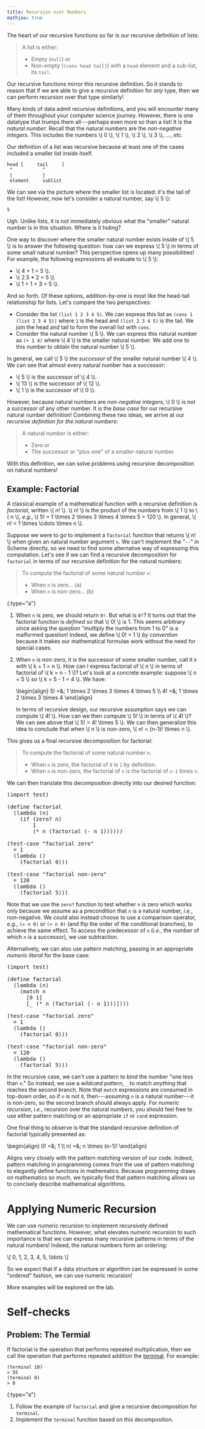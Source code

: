 ```yaml
---
title: Recursion over Numbers
mathjax: true
---
```


The heart of our recursive functions so far is our recursive definition of lists:

> A list is either:
> +   Empty (`null`) or
> +   Non-empty (`(cons head tail)`) with a `head` element and a sub-list, its `tail`.

Our recursive functions mirror this recursive definition.
So it stands to reason that if we are able to give a recursive definition for _any_ type, then we can perform recursion over that type similarly!

Many kinds of data admit recursive definitions, and you will encounter many of them throughout your computer science journey.
However, there is one datatype that trumps them all---perhaps even more so than a list!
It is the _natural number_.
Recall that the natural numbers are the _non-negative integers_.
This includes the numbers \\( 0 \\), \\( 1 \\), \\( 2 \\), \\( 3 \\), ..., _etc_.

Our definition of a list was recursive because at least one of the cases included a smaller list inside itself.

~~~
head [     tail     ]
 ^           ^
 |           |
 element     sublist
~~~

We can see via the picture where the smaller list is located: it's the tail of the list!
However, now let's consider a natural number, say \\( 5 \\):

~~~
5
~~~

Ugh.
Unlike lists, it is not immediately obvious what the "smaller" natural number is in this situation.
Where is it hiding?

One way to discover where the smaller natural number exists inside of \\( 5 \\) is to answer the following question: how can we express \\( 5 \\) in terms of some small natural number?
This perspective opens up many possibilities!
For example, the following expressions all evaluate to \\( 5 \\):

+   \\( 4 + 1 = 5 \\).
+   \\( 2.5 * 2 = 5 \\).
+   \\( 1 + 1 + 3 = 5 \\).

And so forth.
Of these options, addition-by-one is most like the head-tail relationship for lists.
Let's compare the two perspectives:

+   Consider the list `(list 1 2 3 4 5)`.
    We can express this list as `(cons 1 (list 2 3 4 5))` where `1` is the head and `(list 2 3 4 5)` is the tail.
    We join the head and tail to form the overall list with `cons`.
+   Consider the natural number \\( 5 \\).
    We can express this natural number as `(+ 1 4)` where \\( 4 \\) is the smaller natural number.
    We add one to this number to obtain the natural number \\( 5 \\).

In general, we call \\( 5 \\) the _successor_ of the smaller natural number \\( 4 \\).
We can see that almost every natural number has a successor:

+   \\( 5 \\) is the successor of \\( 4 \\).
+   \\( 13 \\) is the successor of \\( 12 \\).
+   \\( 1 \\) is the successor of \\( 0 \\).

However, because natural numbers are _non-negative integers_, \\( 0 \\) is not a successor of any other number.
It is the _base case_ for our recursive natural number definition!
Combining these two ideas, we arrive at our _recursive definition for the natural numbers_:

> A natural number is either:
> +   Zero or
> +   The successor or "plus one" of a smaller natural number.

With this definition, we can solve problems using recursive decomposition on natural numbers!

## Example: Factorial

A classical example of a mathematical function with a recursive definition is _factorial_, written \\( n! \\).
\\( n! \\) is the product of the numbers from \\( 1 \\) to \\( n \\), _e.g._, \\( 5! = 1 \times 2 \times 3 \times 4 \times 5 = 120 \\).
In general, \\( n! = 1 \times \cdots \times n \\).

Suppose we were to go to implement a `factorial` function that returns \\( n! \\) when given an natural number argument `n`.
We can't implement the "⋯" in Scheme directly, so we need to find some alternative way of expressing this computation.
Let's see if we can find a recursive decomposition for `factorial` in terms of our recursive definition for the natural numbers:

> To compute the factorial of some natural number `n`:
> +   When `n` is zero... (a)
> +   When `n` is non-zero... (b)

{:type="a"}
1.  When `n` is zero, we should return `0!`.
    But what is `0!`?
    It turns out that the factorial function is _defined_ so that \\( 0! \\) is 1.
    This seems arbitrary since asking the question "multiply the numbers from 1 to 0" is a malformed question!
    Indeed, we define \\( 0! = 1 \\) _by convention_ because it makes our mathematical formulae work without the need for special cases.
2.  When `n` is non-zero, it is the successor of some smaller number, call it `k` with \\( k + 1 = n \\).
    How can I express factorial of \\( n \\) in terms of factorial of \\( k = n - 1 \\)?
    Let's look at a concrete example: suppose \\( n = 5 \\) so \\( k = 5 - 1 = 4 \\).
    We have:

    \begin{align}
    5! =&\; 1 \times 2 \times 3 \times 4 \times 5 \\\\ 4! =&\; 1 \times 2 \times 3 \times 4
    \end{align}

    In terms of recursive design, our recursive assumption says we can compute \\( 4! \\).
    How can we then compute \\( 5! \\) in terms of \\( 4! \\)?
    We can see above that \\( 5! = 4! \times 5 \\).
    We can then generalize this idea to conclude that when \\( n \\) is non-zero, \\( n! = (n-1)! \times n \\).

This gives us a final recursive decomposition for factorial:

> To compute the factorial of some natural number `n`:
> +   When `n` is zero, the factorial of `0` is `1` by definition.
> +   When `n` is non-zero, the factorial of `n` is the factorial of `n-1` times `n`.

We can then translate this decomposition directly into our desired function:

<pre class="scamper source">
(import test)

(define factorial
  (lambda (n)
    (if (zero? n)
        1
        (* n (factorial (- n 1))))))

(test-case "factorial zero"
  = 1
  (lambda ()
    (factorial 0)))

(test-case "factorial non-zero"
  = 120
  (lambda ()
    (factorial 5)))
</pre>

Note that we use the `zero?` function to test whether `n` is zero which works only because we assume as a precondition that `n` is a natural number, _i.e._, non-negative.
We could also instead choose to use a comparison operator, _e.g._, `(= n 0)` or `(> n 0)` (and flip the order of the conditional branches), to achieve the same effect.
To access the predecessor of `n` (_i.e._, the number of which `n` is a successor), we use subtraction.

Alternatively, we can also use pattern matching, passing in an appropriate _numeric literal_ for the base case:

<pre class="scamper source">
(import test)

(define factorial
  (lambda (n)
    (match n
      [0 1]
      [_ (* n (factorial (- n 1)))])))

(test-case "factorial zero"
  = 1
  (lambda ()
    (factorial 0)))

(test-case "factorial non-zero"
  = 120
  (lambda ()
    (factorial 5)))
</pre>

In the recursive case, we can't use a pattern to bind the number "one less than `n`."
So instead, we use a _wildcard pattern_, `_` to match _anything_ that reaches the second branch.
Note that `match` expressions are consumed in top-down order, so if `n` is not `0`, then---assuming `n` is a natural number---it is non-zero, so the second branch should always apply.
For _numeric recursion_, _i.e._, recursion over the natural numbers, you should feel free to use either pattern matching or an appropriate `if` or `cond` expression.

One final thing to observe is that the standard recursive definition of factorial typically presented as:

\begin{align}
0! =&\; 1 \\\\ n! =&\; n \times (n-1)!
\end{align}

Aligns very closely with the pattern matching version of our code.
Indeed, pattern matching in programming comes from the use of pattern matching to elegantly define functions in mathematics.
Because programming draws on mathematics so much, we typically find that pattern matching allows us to concisely describe mathematical algorithms.

# Applying Numeric Recursion

We can use numeric recursion to implement recursively defined mathematical functions.
However, what elevates numeric recursion to such importance is that we can express many recursive patterns in terms of the natural numbers!
Indeed, the natural numbers form an ordering:

\\[
0, 1, 2, 3, 4, 5, \ldots
\\]

So we expect that if a data structure or algorithm can be expressed in some "ordered" fashion, we can use numeric recursion!

More examples will be explored on the lab.


# Self-checks

## Problem: The Termial

If factorial is the operation that performs repeated multiplication, then we call the operation that performs repeated addition the [terminal](https://proofwiki.org/wiki/Definition:Termial).
For example:

~~~racket
(terminal 10)
> 55
(terminal 0)
> 0
~~~

{:type="a"}
1.  Follow the example of `factorial` and give a recursive decomposition for `terminal`.
2.  Implement the `terminal` function based on this decomposition.

